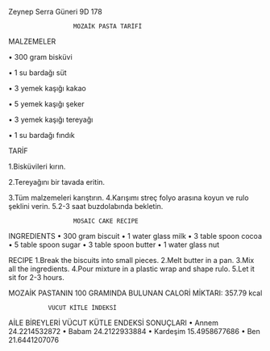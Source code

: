 Zeynep Serra Güneri 9D 178



                      MOZAİK PASTA TARİFİ
   MALZEMELER
   
•	300 gram bisküvi

•	1 su bardağı süt

•	3 yemek kaşığı kakao

•	5 yemek kaşığı şeker

•	3 yemek kaşığı tereyağı

•	1 su bardağı fındık

   TARİF
   
1.Bisküvileri kırın.

2.Tereyağını bir tavada eritin.

3.Tüm malzemeleri karıştırın.
4.Karışımı streç folyo arasına koyun ve rulo şeklini verin.
5.2-3 saat buzdolabında bekletin.


                      MOSAIC CAKE RECIPE
   INGREDIENTS
•	300 gram biscuit
•	1 water glass milk
•	3 table spoon cocoa
•	5 table spoon sugar
•	3 table spoon butter
•	1 water glass nut

   RECIPE
1.Break the biscuits into small pieces.
2.Melt butter in a pan.
3.Mix all the ingredients.
4.Pour mixture in a plastic wrap and shape rulo.
5.Let it sit for 2-3 hours.

MOZAİK PASTANIN 100 GRAMINDA BULUNAN CALORİ MİKTARI: 357.79 kcal



               VÜCUT KİTLE İNDEKSİ
AİLE BİREYLERİ VÜCUT KÜTLE ENDEKSİ SONUÇLARI
•	Annem    24.2214532872
•	Babam    24.2122933884
•	Kardeşim    15.4958677686
•	Ben    21.6441207076

